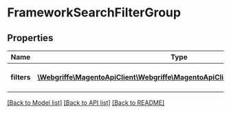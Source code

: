# FrameworkSearchFilterGroup

## Properties
Name | Type | Description | Notes
------------ | ------------- | ------------- | -------------
**filters** | [**\Webgriffe\MagentoApiClient\Webgriffe\MagentoApiClient\Model\FrameworkFilter[]**](FrameworkFilter.md) | A list of filters in this group | [optional] 

[[Back to Model list]](../README.md#documentation-for-models) [[Back to API list]](../README.md#documentation-for-api-endpoints) [[Back to README]](../README.md)


